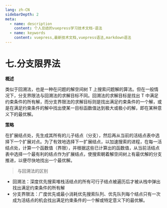 ```yaml
---
lang: zh-CN
sidebarDepth: 2
meta:
  - name: description
    content: 个人总结的vuepress学习技术文档-语法
  - name: keywords
    content: vuepress,最新技术文档,vuepress语法,markdown语法
---
```


# 七.分支限界法

**概述**

类似于回溯法，也是一种在问题的解空间树 T 上搜索问题解的算法。但在一般情况下，分支界限法与回溯法的求解目标不同。回溯法的求解目标是找出 T 中满足约束条件的所有解，而分支界限法的求解目标则是找出满足约束条件的一个解，或是在满足约束条件的解中找出使某一目标函数值达到极大或极小的解，即在某种意义下的最优解。

**策略**

在扩展结点处，先生成其所有的儿子结点（分支），然后再从当前的活结点表中选择下一个扩展对点。为了有效地选择下一扩展结点，以加速搜索的进程，在每一活结点处，计算一个函数值（界限），并根据这些已计算出的函数值，从当前活结点表中选择一个最有利的结点作为扩展结点，使搜索朝着解空间树上有最优解的分支推进，以便尽快地找出一个最优解。

> 与回溯法的区别

- 回溯法：深度优先搜索堆栈活结点的所有可行子结点被遍历后才被从栈中弹出找出满足约束条件的所有解
- 分支界限法：广度优先或最小消耗优先搜索队列、优先队列每个结点只有一次成为活结点的机会找出满足约束条件的一个解或特定意义下的最优解。
